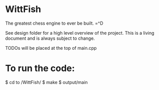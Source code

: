 # WittFish
The greatest chess engine to ever be built. =^D

See design folder for a high level overview of the project.
This is a living document and is always subject to change.


TODOs will be placed at the top of main.cpp


# To run the code:

$ cd to /WittFish/
$ make 
$ output/main
